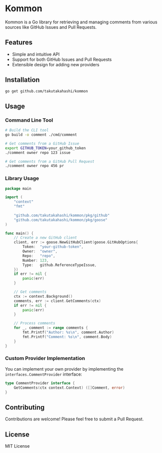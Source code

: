 # Kommon

Kommon is a Go library for retrieving and managing comments from various sources like GitHub Issues and Pull Requests.

## Features

- Simple and intuitive API
- Support for both GitHub Issues and Pull Requests
- Extensible design for adding new providers

## Installation

```bash
go get github.com/takutakahashi/kommon
```

## Usage

### Command Line Tool

```bash
# Build the CLI tool
go build -o comment ./cmd/comment

# Get comments from a GitHub Issue
export GITHUB_TOKEN=your_github_token
./comment owner repo 123 issue

# Get comments from a GitHub Pull Request
./comment owner repo 456 pr
```

### Library Usage

```go
package main

import (
    "context"
    "fmt"
    
    "github.com/takutakahashi/kommon/pkg/github"
    "github.com/takutakahashi/kommon/pkg/goose"
)

func main() {
    // Create a new GitHub client
    client, err := goose.NewGitHubClient(goose.GitHubOptions{
        Token:  "your-github-token",
        Owner:  "owner",
        Repo:   "repo",
        Number: 123,
        Type:   github.ReferenceTypeIssue,
    })
    if err != nil {
        panic(err)
    }

    // Get comments
    ctx := context.Background()
    comments, err := client.GetComments(ctx)
    if err != nil {
        panic(err)
    }

    // Process comments
    for _, comment := range comments {
        fmt.Printf("Author: %s\n", comment.Author)
        fmt.Printf("Comment: %s\n", comment.Body)
    }
}
```

### Custom Provider Implementation

You can implement your own provider by implementing the `interfaces.CommentProvider` interface:

```go
type CommentProvider interface {
    GetComments(ctx context.Context) ([]Comment, error)
}
```

## Contributing

Contributions are welcome! Please feel free to submit a Pull Request.

## License

MIT License